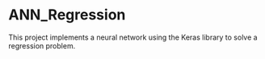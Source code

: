 # ANN_Regression
This project implements a  neural network using the Keras library to solve a regression problem.
